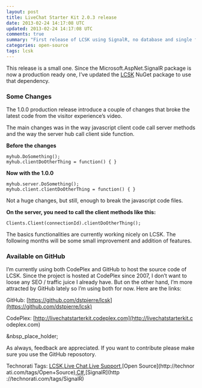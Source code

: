 ```yaml
---
layout: post
title: LiveChat Starter Kit 2.0.3 release
date: 2013-02-24 14:17:08 UTC
updated: 2013-02-24 14:17:08 UTC
comments: true
summary: "First release of LCSK using SignalR, no database and single folder deployment."
categories: open-source
tags: lcsk
---
```


This release is a small one. Since the Microsoft.AspNet.SignalR package is now
a production ready one, I’ve updated the
[LCSK](http://livechatstarterkit.codeplex.com) NuGet package to use that
dependency.

### Some Changes

The 1.0.0 production release introduce a couple of changes that broke the
latest code from the visitor experience’s video.

The main changes was in the way javascript client code call server methods and
the way the server hub call client side function.

**Before the changes**
    
    myhub.DoSomething();  
    myhub.clientDoOtherThing = function() { }

  

**Now with the 1.0.0**
    
    myhub.server.DoSomething();  
    myhub.client.clientDoOtherThing = function() { }

  

Not a huge changes, but still, enough to break the javascript code files.

  

**On the server, you need to call the client methods like this:**
    
    Clients.Client(connectionId).clientDoOtherThing();

  

The basics functionalities are currently working nicely on LCSK. The following
months will be some small improvement and addition of features.

  

### Available on GitHub

  

I’m currently using both CodePlex and GitHub to host the source code of LCSK.
Since the project is hosted at CodePlex since 2007, I don’t want to loose any
SEO / traffic juice I already have. But on the other hand, I’m more attracted
by GitHub lately so I’m using both for now. Here are the links:

  

GitHub: [https://github.com/dstpierre/lcsk](https://github.com/dstpierre/lcsk)

  

CodePlex: [http://livechatstarterkit.codeplex.com](http://livechatstarterkit.c
odeplex.com)

  

&nbsp_place_holder;

  

As always, feedback are appreciated. If you want to contribute please make
sure you use the GitHub reposotory.

  

Technorati Tags: [LCSK](http://technorati.com/tags/LCSK),[Live
Chat](http://technorati.com/tags/Live+Chat),[Live
Support](http://technorati.com/tags/Live+Support),[Open Source](http://technor
ati.com/tags/Open+Source),[C#](http://technorati.com/tags/C%23),[SignalR](http
://technorati.com/tags/SignalR)

